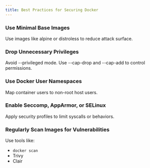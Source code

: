 ```yaml
---
title: Best Practices for Securing Docker
---
```

### Use Minimal Base Images

Use images like alpine or distroless to reduce attack surface.

### Drop Unnecessary Privileges

Avoid --privileged mode. Use --cap-drop and --cap-add to control permissions.

### Use Docker User Namespaces

Map container users to non-root host users.

### Enable Seccomp, AppArmor, or SELinux

Apply security profiles to limit syscalls or behaviors.

### Regularly Scan Images for Vulnerabilities

Use tools like:

- `docker scan`
- Trivy
- Clair
